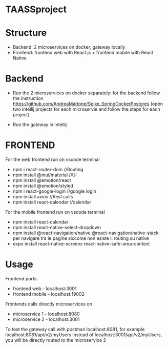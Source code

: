 # TAASSproject

# Structure

* Backend: 2 microservices on docker, gateway locally
* Frontend: frontend web with React.js + frontend mobile with React Native


# Backend

* Run the 2 microservices on docker separately:
for the backend follow the instruction https://github.com/AndreaMattone/Spike_SpringDockerPostgres
(open two intellij projects for each microservie and follow the steps for each project)

* Run the gateway in intellij

# FRONTEND
For the web frontend run on vscode terminal

 * npm i react-router-dom         //Routing
 * npm install @mui/material      //UI
 * npm install @emotion/react
 * npm install @emotion/styled
 * npm i react-google-login       //google login
 * npm install axios              //Rest calls
 * npm install react-calendar     //calendar


For the mobile frontend run on vscode terminal

 * npm install react-calendar
 * npm install react-native-select-dropdown
 * npm install @react-navigation/native @react-navigation/native-stack        per navigare tra le pagine siccome non esiste il routing su native
 * expo install react-native-screens react-native-safe-area-context


# Usage
Frontend ports:
* frontend web - localhost:3001
* frontend mobile - localhost:19002

Frontends calls directly microservices on 
* microservice 1 - localhost:8080
* microservice 2 - localhost:3001

To test the gateway call with postman localhost:8081, for example localhost:8081/api/v2/myUsers instead of localhost:3001/api/v2/myUsers, you will be directly routed to the microservice 2
